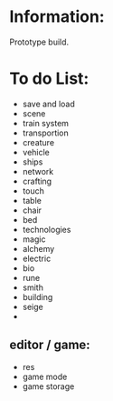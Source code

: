 

# Information:
  Prototype build.


# To do List:
 * save and load 
  * scene
 * train system
 * transportion
  * creature
  * vehicle
  * ships
 * network
 * crafting
  * touch
  * table
  * chair
  * bed
 * technologies
  * magic
  * alchemy
  * electric
  * bio
  * rune
  * smith
 * building
 * seige
 * 

## editor / game:
 * res
  * game mode
  * game storage
